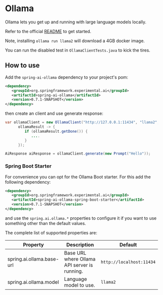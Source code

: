 # Ollama

Ollama lets you get up and running with large language models locally.

Refer to the official [README](https://github.com/jmorganca/ollama) to get started.

Note, installing `ollama run llama2` will download a 4GB docker image.

You can run the disabled test in `OllamaClientTests.java` to kick the tires.

## How to use

Add the `spring-ai-ollama` dependency to your project's pom:

```xml
<dependency>
   <groupId>org.springframework.experimental.ai</groupId>
   <artifactId>spring-ai-ollama</artifactId>
   <version>0.7.1-SNAPSHOT</version>
</dependency>
```

then create an client and use generate response:

```java
var ollamaClient = new OllamaClient("http://127.0.0.1:11434", "llama2",
      ollamaResult -> {
         if (ollamaResult.getDone()) {
            ....
         }
      });

AiResponse aiResponse = ollamaClient.generate(new Prompt("Hello"));
```

### Spring Boot Starter

For convenience you can opt for the Ollama Boot starter.
For this add the following dependency:

```xml
<dependency>
   <groupId>org.springframework.experimental.ai</groupId>
   <artifactId>spring-ai-ollama-spring-boot-starter</artifactId>
   <version>0.7.1-SNAPSHOT</version>
</dependency>
```

and use the `spring.ai.ollama.*` properties to configure it if you want to use something other than the default values.

The complete list of supported properties are:

| Property    | Description | Default |
| -------- | ----- | ----- |
| spring.ai.ollama.base-url | Base URL where Ollama API server is running. | `http://localhost:11434` |
| spring.ai.ollama.model | Language model to use. | `llama2` |
